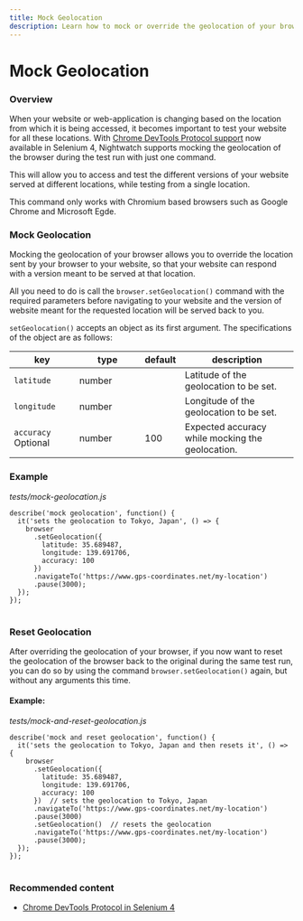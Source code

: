 ```yaml
---
title: Mock Geolocation
description: Learn how to mock or override the geolocation of your browser while running your Nightwatch tests.
---
```


<div class="page-header"><h1>Mock Geolocation</h1></div>

### Overview
When your website or web-application is changing based on the location from which it is being accessed, it becomes important to test your website for all these locations. With [Chrome DevTools Protocol support](https://www.selenium.dev/documentation/webdriver/bidirectional/chrome_devtools/) now available in Selenium 4, Nightwatch supports mocking the geolocation of the browser during the test run with just one command.

This will allow you to access and test the different versions of your website served at different locations, while testing from a single location.

<div class="alert alert-info">
  This command only works with Chromium based browsers such as Google Chrome and Microsoft Egde.
</div>

### Mock Geolocation

Mocking the geolocation of your browser allows you to override the location sent by your browser to your website, so that your website can respond with a version meant to be served at that location.

All you need to do is call the `browser.setGeolocation()` command with the required parameters before navigating to your website and the version of website meant for the requested location will be served back to you.

`setGeolocation()` accepts an object as its first argument. The specifications of the object are as follows:

<table class="table table-bordered table-striped">
  <thead>
   <tr>
     <th style="width: 100px;">key</th>
     <th style="width: 100px;">type</th>
     <th style="width: 50px;">default</th>
     <th>description</th>
   </tr>
  </thead>
  <tbody>
    <tr>
      <td><code>latitude</code></td>
      <td>number</td>
      <td></td>
      <td>Latitude of the geolocation to be set.</td>
    </tr>
    <tr>
      <td><code>longitude</code></td>
      <td>number</td>
      <td></td>
      <td>Longitude of the geolocation to be set.</td>
    </tr>
    <tr>
      <td><code>accuracy</code><br><span class="optional">Optional</span></td>
      <td>number</td>
      <td>100</td>
      <td>Expected accuracy while mocking the geolocation.</td>
    </tr>
  </tbody>
</table>

### Example

<div class="sample-test"><i>tests/mock-geolocation.js</i>
<pre class="line-numbers language-javascript">
<code class="language-javascript">describe('mock geolocation', function() {
  it('sets the geolocation to Tokyo, Japan', () => {
    browser
      .setGeolocation({
        latitude: 35.689487,
        longitude: 139.691706,
        accuracy: 100
      })
      .navigateTo('https://www.gps-coordinates.net/my-location')
      .pause(3000);
  });
});
</code>
</pre></div>


### Reset Geolocation

After overriding the geolocation of your browser, if you now want to reset the geolocation of the browser back to the original during the same test run, you can do so by using the command `browser.setGeolocation()` again, but without any arguments this time.

#### Example:

<div class="sample-test"><i>tests/mock-and-reset-geolocation.js</i>
<pre class="line-numbers language-javascript">
<code class="language-javascript">describe('mock and reset geolocation', function() {
  it('sets the geolocation to Tokyo, Japan and then resets it', () => {
    browser
      .setGeolocation({
        latitude: 35.689487,
        longitude: 139.691706,
        accuracy: 100
      })  // sets the geolocation to Tokyo, Japan
      .navigateTo('https://www.gps-coordinates.net/my-location')
      .pause(3000)
      .setGeolocation()  // resets the geolocation
      .navigateTo('https://www.gps-coordinates.net/my-location')
      .pause(3000);
  });
});
</code>
</pre></div>

### Recommended content
- [Chrome DevTools Protocol in Selenium 4](https://www.selenium.dev/documentation/webdriver/bidirectional/chrome_devtools/)



